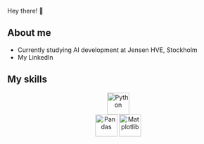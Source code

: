 Hey there! 👋

<!---
Lindayh/Lindayh is a ✨ special ✨ repository because its `README.md` (this file) appears on your GitHub profile.
You can click the Preview link to take a look at your changes.
--->


## About me 

- Currently studying AI development at Jensen HVE, Stockholm
- My LinkedIn

## My skills
<div align="center">
<!--
  ![Python](https://img.shields.io/badge/-Python-gold?logo=python) <br>
  ![Pandas](https://img.shields.io/badge/-Pandas-midnightblue?logo=pandas)
  ![Matplotlib](https://img.shields.io/badge/-Matplotlib-midnightblue?logo=https://cdn.jsdelivr.net/gh/devicons/devicon@latest/icons/pandas/pandas-original.svg)
  ![HTML](https://img.shields.io/badge/-HTML-royalblue?logo=html5)
  ![CSS](https://img.shields.io/badge/-CSS-darkred?logo=css3)
  ![JavaScript](https://img.shields.io/badge/-JavaScript-darkred?logo=JavaScript)
  SQLite
-->
  
<img src="https://cdn.jsdelivr.net/gh/devicons/devicon@latest/icons/python/python-original.svg" alt="Python" style="height:50px" title="Python"><br>
<img src="https://cdn.jsdelivr.net/gh/devicons/devicon@latest/icons/pandas/pandas-original.svg" alt="Pandas" style="height:50px" title="Pandas">
<img src="https://cdn.jsdelivr.net/gh/devicons/devicon@latest/icons/matplotlib/matplotlib-original.svg" alt="Matplotlib" style="height:50px" title="Matplotlib">



</div>
